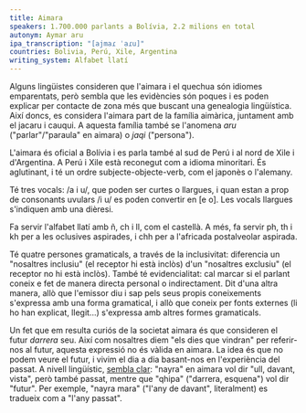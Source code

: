 ```yaml
---
title: Aimara
speakers: 1.700.000 parlants a Bolívia, 2.2 milions en total
autonym: Aymar aru
ipa_transcription: "[ajmaɾ ˈaɾu]"
countries: Bolivia, Perú, Xile, Argentina
writing_system: Alfabet llatí
---
```


Alguns lingüistes consideren que l'aimara i el quechua són idiomes emparentats, però sembla que les evidències són poques i es poden explicar per contacte de zona més que buscant una genealogia lingüística. Així doncs, es considera l'aimara part de la família aimàrica, juntament amb el jacaru i cauqui. A aquesta família també se l'anomena *aru* ("parlar"/"paraula" en aimara) o *jaqi* ("persona").

L'aimara és oficial a Bolívia i es parla també al sud de Perú i al nord de Xile i d'Argentina. A Perú i Xile està reconegut com a idioma minoritari. És aglutinant, i té un ordre subjecte-objecte-verb, com el japonès o l'alemany.

Té tres vocals: /a i u/, que poden ser curtes o llargues, i quan estan a prop de consonants uvulars /i u/ es poden convertir en [e o]. Les vocals llargues s'indiquen amb una dièresi. 

Fa servir l'alfabet llatí amb ñ, ch i ll, com el castellà. A més, fa servir ph, th i kh per a les oclusives aspirades, i chh per a l'africada postalveolar aspirada.

Té quatre persones gramaticals, a través de la inclusivitat: diferencia un "nosaltres inclusiu" (el receptor hi està inclòs) d'un "nosaltres exclusiu" (el receptor no hi està inclòs). També té evidencialitat: cal marcar si el parlant coneix e fet de manera directa personal o indirectament. Dit d'una altra manera, allò que l'emissor diu i sap pels seus propis coneixements s'expressa amb una forma gramatical, i allò que coneix per fonts externes (li ho han explicat, llegit...) s'expressa amb altres formes gramaticals.

Un fet que em resulta curiós de la societat aimara és que consideren el futur *darrera* seu. Així com nosaltres diem "els dies que vindran" per referir-nos al futur, aquesta expressió no és vàlida en aimara. La idea és que no podem veure el futur, i vivim el dia a dia basant-nos en l'experiència del passat. A nivell lingüístic, [sembla clar][past]: "nayra" en aimara vol dir "ull, davant, vista", però també passat, mentre que "qhipa" ("darrera, esquena") vol dir "futur". Per exemple, "nayra mara" ("l'any de davant", literalment) es tradueix com a "l'any passat".

[past]: https://ucsdnews.ucsd.edu/archive/newsrel/soc/backsfuture06.asp
